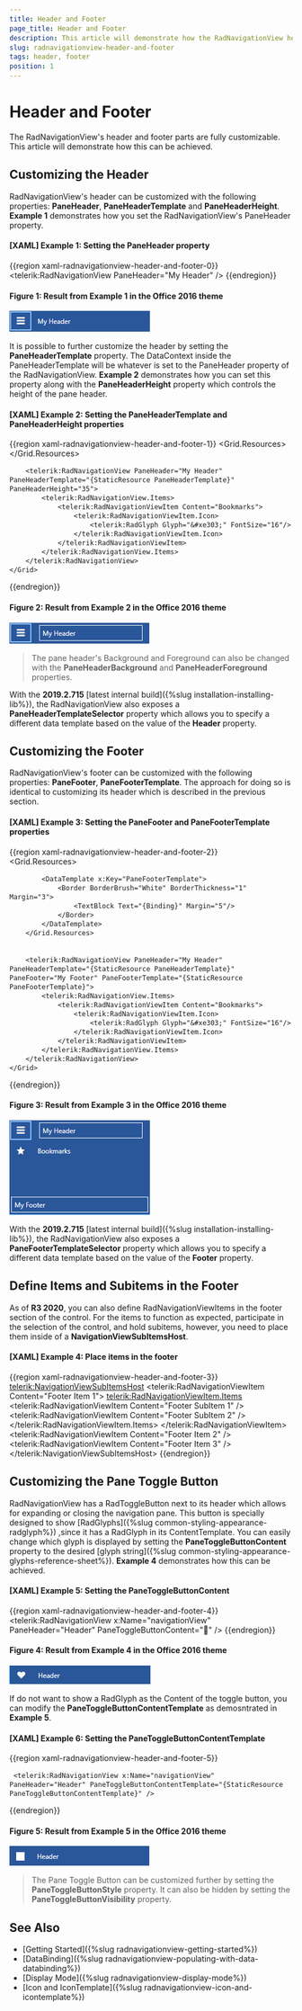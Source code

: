 ```yaml
---
title: Header and Footer
page_title: Header and Footer
description: This article will demonstrate how the RadNavigationView header and footer can be customized.
slug: radnavigationview-header-and-footer
tags: header, footer
position: 1
---
```


# Header and Footer

The RadNavigationView's header and footer parts are fully customizable. This article will demonstrate how this can be achieved.

## Customizing the Header

RadNavigationView's header can be customized with the following properties: __PaneHeader__, __PaneHeaderTemplate__ and __PaneHeaderHeight__. __Example 1__ demonstrates how you set the RadNavigationView's PaneHeader property.

#### __[XAML] Example 1: Setting the PaneHeader property__
{{region xaml-radnavigationview-header-and-footer-0}}
     <telerik:RadNavigationView PaneHeader="My Header" />
{{endregion}}

#### __Figure 1: Result from Example 1 in the Office 2016 theme__
![NavigationView Header](images/NavigationView_Header.png)

It is possible to further customize the header by setting the __PaneHeaderTemplate__ property. The DataContext inside the PaneHeaderTemplate will be whatever is set to the PaneHeader property of the RadNavigationView. __Example 2__ demonstrates how you can set this property along with the __PaneHeaderHeight__ property which controls the height of the pane header.

#### __[XAML] Example 2: Setting the PaneHeaderTemplate and PaneHeaderHeight properties__
{{region xaml-radnavigationview-header-and-footer-1}}
    <Grid>
        <Grid.Resources>
            <DataTemplate x:Key="PaneHeaderTemplate">
                <Border BorderBrush="White" BorderThickness="1" Margin="3">
                    <TextBlock Text="{Binding}" Margin="5"/>
                </Border>
            </DataTemplate>
        </Grid.Resources>

        <telerik:RadNavigationView PaneHeader="My Header" PaneHeaderTemplate="{StaticResource PaneHeaderTemplate}" PaneHeaderHeight="35">
            <telerik:RadNavigationView.Items>
                <telerik:RadNavigationViewItem Content="Bookmarks">
                    <telerik:RadNavigationViewItem.Icon>
                        <telerik:RadGlyph Glyph="&#xe303;" FontSize="16"/>
                    </telerik:RadNavigationViewItem.Icon>
                </telerik:RadNavigationViewItem>
            </telerik:RadNavigationView.Items>
        </telerik:RadNavigationView>
    </Grid>
{{endregion}}

#### __Figure 2: Result from Example 2 in the Office 2016 theme__
![NavigationView HeaderTemplate](images/NavigationView_HeaderTemplate.png)

> The pane header's Background and Foreground can also be changed with the __PaneHeaderBackground__ and __PaneHeaderForeground__ properties.

With the **2019.2.715** [latest internal build]({%slug installation-installing-lib%}), the RadNavigationView also exposes a **PaneHeaderTemplateSelector** property which allows you to specify a different data template based on the value of the **Header** property.

## Customizing the Footer

RadNavigationView's footer can be customized with the following properties: __PaneFooter__, __PaneFooterTemplate__. The approach for doing so is identical to customizing its header which is described in the previous section.

#### __[XAML] Example 3: Setting the PaneFooter and PaneFooterTemplate properties__
{{region xaml-radnavigationview-header-and-footer-2}}
    <Grid>  
        <Grid.Resources>
            <DataTemplate x:Key="PaneHeaderTemplate">
                <Border BorderBrush="White" BorderThickness="1" Margin="3">
                    <TextBlock Text="{Binding}" Margin="5"/>
                </Border>
            </DataTemplate>

            <DataTemplate x:Key="PaneFooterTemplate">
                <Border BorderBrush="White" BorderThickness="1" Margin="3">
                    <TextBlock Text="{Binding}" Margin="5"/>
                </Border>
            </DataTemplate>
        </Grid.Resources>
    

        <telerik:RadNavigationView PaneHeader="My Header" PaneHeaderTemplate="{StaticResource PaneHeaderTemplate}" PaneFooter="My Footer" PaneFooterTemplate="{StaticResource PaneFooterTemplate}">
            <telerik:RadNavigationView.Items>
                <telerik:RadNavigationViewItem Content="Bookmarks">
                    <telerik:RadNavigationViewItem.Icon>
                        <telerik:RadGlyph Glyph="&#xe303;" FontSize="16"/>
                    </telerik:RadNavigationViewItem.Icon>
                </telerik:RadNavigationViewItem>
            </telerik:RadNavigationView.Items>
        </telerik:RadNavigationView>
    </Grid>
{{endregion}}

#### __Figure 3: Result from Example 3 in the Office 2016 theme__
![NavigationView Footer](images/NavigationView_Footer_FooterTemplate.png)

With the **2019.2.715** [latest internal build]({%slug installation-installing-lib%}), the RadNavigationView also exposes a **PaneFooterTemplateSelector** property which allows you to specify a different data template based on the value of the **Footer** property.

## Define Items and Subitems in the Footer

As of **R3 2020**, you can also define RadNavigationViewItems in the footer section of the control. For the items to function as expected, participate in the selection of the control, and hold subitems, however, you need to place them inside of a **NavigationViewSubItemsHost**.

#### __[XAML] Example 4: Place items in the footer__
{{region xaml-radnavigationview-header-and-footer-3}}
    <DataTemplate x:Key="PaneFooterTemplate">
        <telerik:NavigationViewSubItemsHost>
            <telerik:RadNavigationViewItem Content="Footer Item 1">
                <telerik:RadNavigationViewItem.Items>
                    <telerik:RadNavigationViewItem Content="Footer SubItem 1" />
                    <telerik:RadNavigationViewItem Content="Footer SubItem 2" />
                </telerik:RadNavigationViewItem.Items>
            </telerik:RadNavigationViewItem>
            <telerik:RadNavigationViewItem Content="Footer Item 2" />
            <telerik:RadNavigationViewItem Content="Footer Item 3" />
        </telerik:NavigationViewSubItemsHost>
    </DataTemplate>
{{endregion}}

## Customizing the Pane Toggle Button

RadNavigationView has a RadToggleButton next to its header which allows for expanding or closing the navigation pane. This button is specially designed to show [RadGlyphs]({%slug common-styling-appearance-radglyph%}) ,since it has a RadGlyph in its ContentTemplate. You can easily change which glyph is displayed by setting the __PaneToggleButtonContent__ property to the desired [glyph string]({%slug common-styling-appearance-glyphs-reference-sheet%}). __Example 4__ demonstrates how this can be achieved.

#### __[XAML] Example 5: Setting the PaneToggleButtonContent__
{{region xaml-radnavigationview-header-and-footer-4}}
     <telerik:RadNavigationView x:Name="navigationView" PaneHeader="Header" PaneToggleButtonContent="&#xe301;" />
{{endregion}}

#### __Figure 4: Result from Example 4 in the Office 2016 theme__
![NavigationView Toggle Button](images/NavigationView_PaneToggleButtonContent.png)

If do not want to show a RadGlyph as the Content of the toggle button, you can modify the __PaneToggleButtonContentTemplate__ as demosntrated in __Example 5__.

#### __[XAML] Example 6: Setting the PaneToggleButtonContentTemplate__
{{region xaml-radnavigationview-header-and-footer-5}}
    <DataTemplate x:Key="PaneToggleButtonContentTemplate">
        <Rectangle Width="15" Height="15" Fill="White" />
    </DataTemplate>

     <telerik:RadNavigationView x:Name="navigationView" PaneHeader="Header" PaneToggleButtonContentTemplate="{StaticResource PaneToggleButtonContentTemplate}" />
{{endregion}}

#### __Figure 5: Result from Example 5 in the Office 2016 theme__
![NavigationView Toggle Button with custom content](images/NavigationView_PaneToggleButtonContentTemplate.png)

>The Pane Toggle Button can be customized further by setting the __PaneToggleButtonStyle__ property. It can also be hidden by setting the __PaneToggleButtonVisibility__ property.

## See Also

* [Getting Started]({%slug radnavigationview-getting-started%})
* [DataBinding]({%slug radnavigationview-populating-with-data-databinding%})
* [Display Mode]({%slug radnavigationview-display-mode%})
* [Icon and IconTemplate]({%slug radnavigationview-icon-and-icontemplate%})